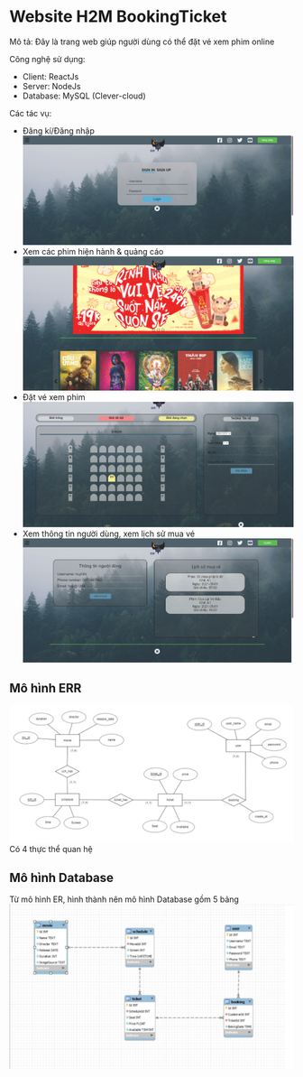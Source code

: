 # Website H2M BookingTicket
Mô tả: Đây là trang web giúp người dùng có thể đặt vé xem phim online

Công nghệ sử dụng:
- Client: ReactJs
- Server: NodeJs
- Database: MySQL (Clever-cloud)

Các tác vụ:
- Đăng kí/Đăng nhập
![alt text](./imgmd/screen3.png)
- Xem các phim hiện hành & quảng cáo
![alt text](./imgmd/screen.png)
- Đặt vé xem phim
![alt text](./imgmd/screen2.png)
- Xem thông tin người dùng, xem lịch sử mua vé    
![alt text](./imgmd/screen4.png)



## Mô hình ERR 
![](./imgmd/er.png)
    Có 4 thực thể quan hệ
## Mô hình Database 
Từ mô hình ER, hình thành nên mô hình Database gồm 5 bảng
![](./imgmd/database.png)


